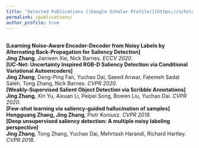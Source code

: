 ```yaml
---
title: "Selected Publications [(Google Scholar Profile)](https://scholar.google.com.au/citations?user=Qa1DMv8AAAAJ&hl=en)"
permalink: /publications/
author_profile: true
---
```


<br>
<b>[Learning Noise-Aware Encoder-Decoder from Noisy Labels by Alternating Back-Propagation for Saliency Detection]</b> <br> 
<b>Jing Zhang</b>, Jianwen Xie, Nick Barnes.
<i>ECCV 2020</i>.
<br>
<b>[UC-Net: Uncertainty Inspired RGB-D Saliency Detection via Conditional Variational Autoencoders]</b> <br> 
<b>Jing Zhang</b>, Deng-Ping Fan, Yuchao Dai, Saeed Anwar, Fatemeh Sadat Saleh, Tong Zhang, Nick Barnes.
<i>CVPR 2020</i>.
<br>
<b>[Weakly-Supervised Salient Object Detection via Scribble Annotations]</b> <br> 
<b>Jing Zhang</b>, Xin Yu, Aixuan Li, Peipei Song, Bowen Liu, Yuchao Dai.
<i>CVPR 2020</i>.
<br>
<b>[Few-shot learning via saliency-guided hallucination of samples]</b> <br> 
<b>Hongguang Zhang, Jing Zhang</b>, Piotr Koniusz.
<i>CVPR 2019</i>.
<br>
<b>[Deep unsupervised saliency detection: A multiple noisy labeling perspective]</b> <br> 
<b>Jing Zhang</b>, Tong Zhang, Yuchao Dai, Mehrtash Harandi, Richard Hartley.
<i>CVPR 2018</i>.

